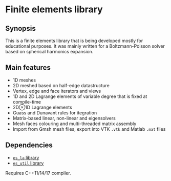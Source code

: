 # Finite elements library

## Synopsis

This is a finite elements library that is being developed mostly
for educational purposes. It was mainly written for a
Boltzmann-Poisson solver based on spherical harmonics expansion.

## Main features

* 1D meshes
* 2D meshed based on half-edge datastructure
* Vertex, edge and face iterators and views
* 1D and 2D Lagrange elements of variable degree that is fixed at compile-time
* 2D&otimes;1D Lagrange elements
* Guass and Dunavant rules for itegration
* Matrix-based linear, non-linear and eigensolvers
* Mesh faces colouring and multi-threaded matrix assembly
* Import from Gmsh mesh files, export into VTK `.vtk` and Matlab `.mat` files

## Dependencies

* [`es_la` library](https://github.com/eugnsp/es_la)
* [`es_util` library](https://github.com/eugnsp/es_util)

Requires C++11/14/17 compiler.
